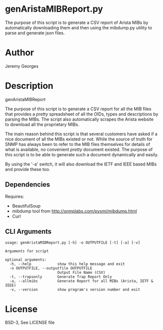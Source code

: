 # genAristaMIBReport.py 

The purpose of this script is to generate a CSV report of Arista MIBs by automatically downloading them
and then using the mibdump.py utility to parse and generate json files.

# Author
Jeremy Georges 

# Description
genAristaMIBReport

The purpose of this script is to generate a CSV report for all the MIB files that provides a *pretty* spreadsheet
of all the OIDs, types and descriptions by parsing the MIBs. The script also automatically scrapes the Arista website
to download all the proprietary MIBs.

The main reason behind this script is that several customers have asked if a nice document of all the MIBs existed or not. 
While the source of truth for SNMP has always been to refer to the MIB files themselves for details of what is available, 
no convenient *pretty* document existed. The purpose of this script is to be able to generate such a document dynamically
and easily. 

By using the '-a' switch, it will also download the IETF and IEEE based MIBs and provide these too.

## Dependencies
Requires:
* BeautifulSoup 
* mibdump tool from http://snmplabs.com/pysmi/mibdump.html
* Curl

## CLI Arguments

```
usage: genAristaMIBReport.py [-h] -o OUTPUTFILE [-t] [-a] [-v]

Arguments for script

optional arguments:
  -h, --help            show this help message and exit
  -o OUTPUTFILE, --outputfile OUTPUTFILE
                        Output File Name (CSV)
  -t, --trapsonly       Generate Trap Report Only
  -a, --allmibs         Generate Report for all MIBs (Arista, IETF & IEEE)
  -v, --version         show program's version number and exit
```
 


License
=======
BSD-3, See LICENSE file
